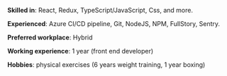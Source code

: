 **Skilled in**: React, Redux, TypeScript/JavaScript, Css, and more.

**Experienced**: Azure CI/CD pipeline, Git, NodeJS, NPM, FullStory, Sentry. 

**Preferred workplace**: Hybrid

**Working experience**: 1 year (front end developer)

**Hobbies**: physical exercises (6 years weight training, 1 year boxing)
